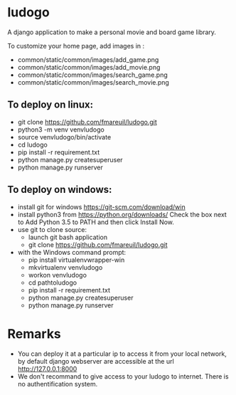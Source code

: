 # ludogo

A django application to make a personal movie and board game library.

To customize your home page, add images in :
* common/static/common/images/add_game.png
* common/static/common/images/add_movie.png 
* common/static/common/images/search_game.png
* common/static/common/images/search_movie.png 

## To deploy on linux:

* git clone https://github.com/fmareuil/ludogo.git
* python3 -m venv venvludogo
* source venvludogo/bin/activate
* cd ludogo
* pip install -r requirement.txt
* python manage.py createsuperuser
* python manage.py runserver

## To deploy on windows:
* install git for windows https://git-scm.com/download/win
* install python3 from https://python.org/downloads/ Check the box next to Add Python 3.5 to PATH and then click Install Now.
* use git to clone source: 
  - launch git bash application 
  - git clone https://github.com/fmareuil/ludogo.git
* with the Windows command prompt:
  - pip install virtualenvwrapper-win
  - mkvirtualenv venvludogo
  - workon venvludogo
  - cd pathtoludogo
  - pip install -r requirement.txt
  - python manage.py createsuperuser
  - python manage.py runserver

# Remarks

* You can deploy it at a particular ip to access it from your local network, by default django webserver are accessible at the url http://127.0.0.1:8000
* We don't recommand to give access to your ludogo to internet. There is no authentification system.
